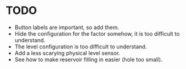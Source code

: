 # TODO

- Button labels are important, so add them.
- Hide the configuration for the factor somehow, it is too difficult to understand.
- The level configuration is too difficult to understand.
- Add a less scarying physical level sensor.
- See how to make reservoir filling in easier (hole too small).


